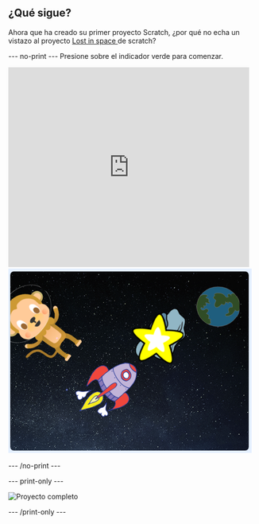 ## ¿Qué sigue?

Ahora que ha creado su primer proyecto Scratch, ¿por qué no echa un vistazo al proyecto [ Lost in space ](https://projects.raspberrypi.org/en/projects/lost-in-space?utm_source=pathway&utm_medium=whatnext&utm_campaign=projects) de scratch?

\--- no-print \--- Presione sobre el indicador verde para comenzar.

<div class="scratch-preview">
  <iframe allowtransparency="true" width="485" height="402" src="https://scratch.mit.edu/projects/embed/276873231/?autostart=false" frameborder="0" scrolling="no"></iframe>
  <img src="images/space-final.png">
</div>

\--- /no-print \---

\--- print-only \---

![Proyecto completo](images/lost-in-space-static.png)

\--- /print-only \---